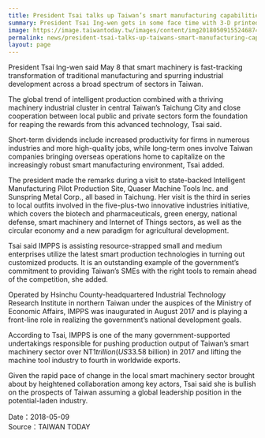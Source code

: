 ```yaml
---
title: President Tsai talks up Taiwan’s smart manufacturing capabilities
summary: President Tsai Ing-wen gets in some face time with 3-D printed robot Poppy while touring IMPPS May 8 in Taichung City, central Taiwan.
image: https://image.taiwantoday.tw/images/content/img20180509155246874.jpg
permalink: news/president-tsai-talks-up-taiwans-smart-manufacturing-capabilities/
layout: page
---
```

President Tsai Ing-wen said May 8 that smart machinery is fast-tracking transformation of traditional manufacturing and spurring industrial development across a broad spectrum of sectors in Taiwan.
 
The global trend of intelligent production combined with a thriving machinery industrial cluster in central Taiwan’s Taichung City and close cooperation between local public and private sectors form the foundation for reaping the rewards from this advanced technology, Tsai said.
 
Short-term dividends include increased productivity for firms in numerous industries and more high-quality jobs, while long-term ones involve Taiwan companies bringing overseas operations home to capitalize on the increasingly robust smart manufacturing environment, Tsai added.
 
The president made the remarks during a visit to state-backed Intelligent Manufacturing Pilot Production Site, Quaser Machine Tools Inc. and Sunspring Metal Corp., all based in Taichung. Her visit is the third in series to local outfits involved in the five-plus-two innovative industries initiative, which covers the biotech and pharmaceuticals, green energy, national defense, smart machinery and Internet of Things sectors, as well as the circular economy and a new paradigm for agricultural development.
 
Tsai said IMPPS is assisting resource-strapped small and medium enterprises utilize the latest smart production technologies in turning out customized products. It is an outstanding example of the government’s commitment to providing Taiwan’s SMEs with the right tools to remain ahead of the competition, she added.
 
Operated by Hsinchu County-headquartered Industrial Technology Research Institute in northern Taiwan under the auspices of the Ministry of Economic Affairs, IMPPS was inaugurated in August 2017 and is playing a front-line role in realizing the government’s national development goals.
 
According to Tsai, IMPPS is one of the many government-supported undertakings responsible for pushing production output of Taiwan’s smart machinery sector over NT$1 trillion (US$33.58 billion) in 2017 and lifting the machine tool industry to fourth in worldwide exports.
 
Given the rapid pace of change in the local smart machinery sector brought about by heightened collaboration among key actors, Tsai said she is bullish on the prospects of Taiwan assuming a global leadership position in the potential-laden industry.

Date：2018-05-09
<br/>
Source：TAIWAN TODAY
